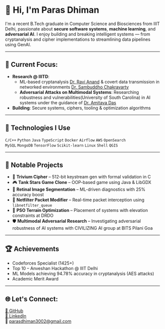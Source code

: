 # 👋 Hi, I'm Paras Dhiman

I'm a recent B.Tech graduate in Computer Science and Biosciences from IIIT Delhi, passionate about **secure software systems**, **machine learning**, and **adversarial AI**. I enjoy building and breaking intelligent systems — from cryptanalysis and cipher implementations to streamlining data pipelines using GenAI.

---

## 💼 Current Focus:
- **Research @ IIITD**:
  - ML-based cryptanalysis [Dr. Ravi Anand](https://iiitd.ac.in/ravianand)  & covert data transmission in networked environments [Dr. Sambuddho Chakravarty](https://www.iiitd.ac.in/sambuddho)
  - **Adversarial Attacks on Multimodal Systems**: Researching robustness and vulnerabilities(University of South Carolina) in AI systems under the guidance of [Dr. Amitava Das](https://amitavadas.info/)  
- **Building**: Secure systems, ciphers, tooling & optimization algorithms  

---

## 🔧 Technologies I Use
`C/C++` `Python` `Java` `TypeScript` `Docker` `Airflow` `AWS` `OpenSearch`  
`MySQL` `MongoDB` `TensorFlow` `Scikit-learn` `Linux` `Shell` `QGIS`

---

## 📌 Notable Projects
- 🔐 **Trivium Cipher** – 512-bit keystream gen with formal validation in C  
- 🎮 **Tank Stars Game Clone** – OOP-based game using Java & LibGDX  
- 🧠 **Retinal Image Segmentation** – ML-driven diagnostics with 25% accuracy boost  
- 📡 **Netfilter Packet Modifier** – Real-time packet interception using `libnetfilter_queue`  
- 🧪 **PSO Terrain Optimization** – Placement of systems with elevation constraints at DRDO  
- 🛡️ **Multimodal Adversarial Research** – Investigating adversarial robustness of AI systems with CIVILIZING AI group at BITS Pilani Goa

---

## 🏆 Achievements
- Codeforces Specialist (1425+)
- Top 10 – Anveshan Hackathon @ IIIT Delhi
- ML Models achieving 94.78% accuracy in cryptanalysis (AES attacks)
- Academic Merit Award

---

## 🌐 Let's Connect:
[🔗 GitHub](https://github.com/ParaDhim)  
[💼 LinkedIn](https://linkedin.com/in/parasdhiman1)  
📧 parasdhiman3002@gmail.com

